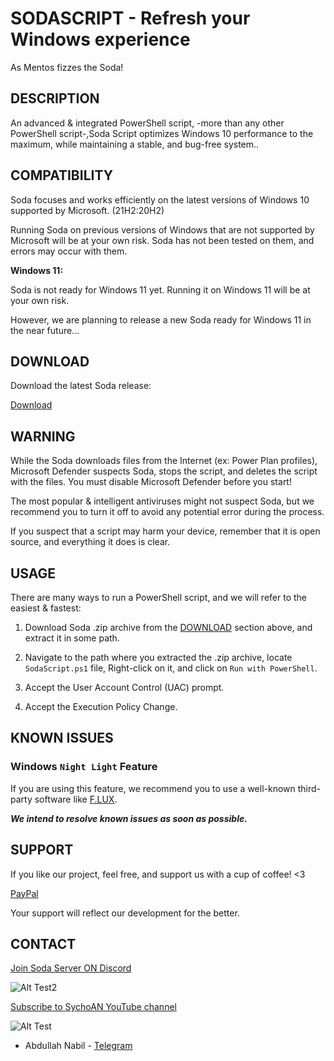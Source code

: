 # SODASCRIPT - Refresh your Windows experience

As Mentos fizzes the Soda!

## DESCRIPTION

An advanced & integrated PowerShell script, -more than any other PowerShell script-,Soda Script optimizes Windows 10 performance to the maximum, while maintaining a stable, and bug-free system..

## COMPATIBILITY

Soda focuses and works efficiently on the latest versions of Windows 10 supported by Microsoft. (21H2:20H2)

Running Soda on previous versions of Windows that are not supported by Microsoft will be at your own risk. Soda has not been tested on them, and errors may occur with them.

 **Windows 11:**

Soda is not ready for Windows 11 yet. Running it on Windows 11 will be at your own risk.

However, we are planning to release a new Soda ready for Windows 11 in the near future...

## DOWNLOAD

Download the latest Soda release:

[Download](https://github.com/SychoAN/SodaScript/releases/download/2.4/SodaScript.ps1)

## WARNING

While the Soda downloads files from the Internet (ex: Power Plan profiles), Microsoft Defender suspects Soda, stops the script, and deletes the script with the files. You must disable Microsoft Defender before you start!

The most popular & intelligent antiviruses might not suspect Soda, but we recommend you to turn it off to avoid any potential error during the process.

If you suspect that a script may harm your device, remember that it is open source, and everything it does is clear.

## USAGE
There are many ways to run a PowerShell script, and we will refer to the easiest & fastest:

1. Download Soda .zip archive from the [DOWNLOAD](https://github.com/SychoAN/SodaScriptTEST/blob/main/README.md#download) section above, and extract it in some path.

2. Navigate to the path where you extracted the .zip archive, locate ```SodaScript.ps1``` file, Right-click on it, and click on ```Run with PowerShell```.

3. Accept the User Account Control (UAC) prompt.

4. Accept the Execution Policy Change.

## KNOWN ISSUES

### Windows ```Night Light``` Feature

If you are using this feature, we recommend you to use a well-known third-party software like [F.LUX](https://justgetflux.com).

***We intend to resolve known issues as soon as possible.***

## SUPPORT

If you like our project, feel free, and support us with a cup of coffee! <3

[PayPal](https://paypal.me/Donateme92?country.x=EG&locale.x=ar_EG)

Your support will reflect our development for the better.

## CONTACT

[Join Soda Server ON Discord](https://discord.gg/pntZBNnkGS)

![Alt Test2](https://www.svgrepo.com/show/353655/discord-icon.svg)

[Subscribe to SychoAN YouTube channel](https://www.youtube.com/c/SychoAN?sub_confirmation=1)

![Alt Test](https://upload.wikimedia.org/wikipedia/commons/thumb/b/b8/YouTube_Logo_2017.svg/320px-YouTube_Logo_2017.svg.png)

- Abdullah Nabil - [Telegram](https://t.me/A_Sycho_N)
